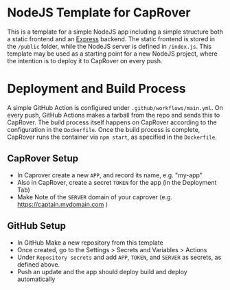 # NodeJS Template for CapRover
This is a template for a simple NodeJS app including a simple structure both a static frontend and an [Express](https://expressjs.com) backend. The static frontend is stored in the `/public` folder, while the NodeJS server is defined in `/index.js`. This template may be used as a starting point for a new NodeJS project, where the intention is to deploy it to CapRover on every push.

# Deployment and Build Process
A simple GitHub Action is configured under `.github/workflows/main.yml`. On every push, GitHub Actions makes a tarball from the repo and sends this to CapRover. The build process itself happens on CapRover according to the configuration in the `Dockerfile`. Once the build process is complete, CapRover runs the container via `npm start`, as specified in the `Dockerfile`.

## CapRover Setup
- In Caprover create a new `APP`, and record its name, e.g.  "my-app"
- Also in CapRover, create a secret `TOKEN` for the app (in the Deployment Tab)
- Make Note of the `SERVER` domain of your caprover (e.g. https://captain.mydomain.com )

## GitHub Setup
- In GitHub Make a new repository from this template
- Once created, go to the Settings > Secrets and Variables > Actions
- Under `Repository secrets` and add `APP`, `TOKEN`, and `SERVER` as secrets, as defined above.
- Push an update and the app should deploy build and deploy automatically

